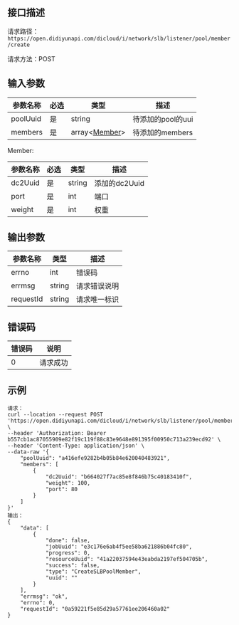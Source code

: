## 接口描述

请求路径：`https://open.didiyunapi.com/dicloud/i/network/slb/listener/pool/member/create`

请求方法：POST

## 输入参数

| 参数名称 | 必选 | 类型            | 描述              |
| -------- | ---- | --------------- | ----------------- |
| poolUuid | 是   | string          | 待添加的pool的uui |
| members  | 是   | array\<[Member](#Member)\> | 待添加的members   |

<span id="Member"></span>
Member:

| 参数名称 | 必选 | 类型   | 描述          |
| -------- | ---- | ------ | ------------- |
| dc2Uuid  | 是   | string | 添加的dc2Uuid |
| port     | 是   | int    | 端口        |
| weight   | 是   | int    | 权重          |

## 输出参数

| 参数名称  | 类型   | 描述         |
| --------- | ------ | ------------ |
| errno     | int    | 错误码       |
| errmsg    | string | 请求错误说明 |
| requestId | string | 请求唯一标识 |


## 错误码

| 错误码 | 说明     |
| ------ | -------- |
| 0      | 请求成功 |

## 示例

```
请求：
curl --location --request POST 'https://open.didiyunapi.com/dicloud/i/network/slb/listener/pool/member/create' \
--header 'Authorization: Bearer b557cb1ac87055909e82f19c119f88c83e9648e891395f00950c713a239ecd92' \
--header 'Content-Type: application/json' \
--data-raw '{
    "poolUuid": "a416efe9282b4b05b84e620040483921",
    "members": [
        {
            "dc2Uuid": "b664027f7ac85e8f846b75c40183410f",
            "weight": 100,
            "port": 80
        }
    ]
}'
输出：
{
    "data": [
        {
            "done": false,
            "jobUuid": "e3c176e6ab4f5ee58ba621886b04fc80",
            "progress": 0,
            "resourceUuid": "41a22037594e43eabda2197ef504705b",
            "success": false,
            "type": "CreateSLBPoolMember",
            "uuid": ""
        }
    ],
    "errmsg": "ok",
    "errno": 0,
    "requestId": "0a59221f5e85d29a57761ee206460a02"
}
```